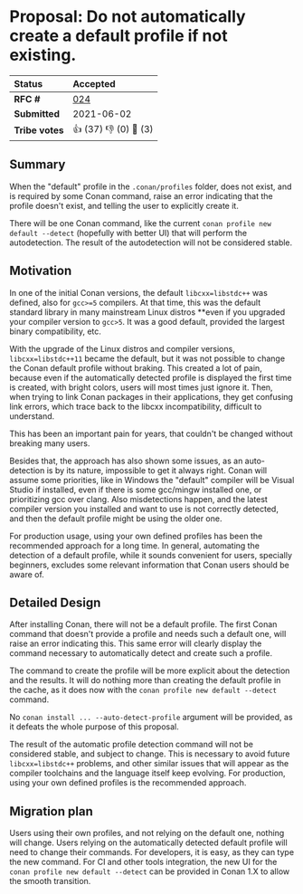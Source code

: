 # Proposal: Do not automatically create a default profile if not existing.


| **Status**        | **Accepted**                                      |
|:------------------|:--------------------------------------------------|
| **RFC #**         | [024](https://github.com/conan-io/tribe/pull/24)  |
| **Submitted**     | 2021-06-02                                        |
| **Tribe votes**   | :thumbsup: (37) :thumbsdown: (0) :eyes: (3)       |


## Summary

When the "default" profile in the ``.conan/profiles`` folder, does not exist, and is required by some Conan command, raise
an error indicating that the profile doesn't exist, and telling the user to explicitly create it.

There will be one Conan command, like the current ``conan profile new default --detect`` (hopefully with
better UI) that will perform the autodetection. The result of the autodetection will not be considered stable.


## Motivation

In one of the initial Conan versions, the default ``libcxx=libstdc++`` was defined, also for ``gcc>=5`` compilers. At that time, this was the default standard library in many mainstream Linux distros **even
if you upgraded your compiler version to ``gcc>5``. It was a good default, provided the largest binary
compatibility, etc.

With the upgrade of the Linux distros and compiler versions, ``libcxx=libstdc++11`` became the default,
but it was not possible to change the Conan default profile without braking. This created a lot of pain,
because even if the automatically detected profile is displayed the first time is created, with bright
colors, users will most times just ignore it. Then, when trying to link Conan packages in their applications,
they get confusing link errors, which trace back to the libcxx incompatibility, difficult to understand.

This has been an important pain for years, that couldn't be changed without breaking many users.

Besides that, the approach has also shown some issues, as an auto-detection is by its nature, impossible to get it always right. Conan will assume some priorities, like in Windows the "default" compiler will be Visual Studio if installed, even if there is some gcc/mingw installed one, or prioritizing gcc over clang.
Also misdetections happen, and the latest compiler version you installed and want to use is not correctly detected, and then the default profile might be using the older one.

For production usage, using your own defined profiles has been the recommended approach for a long time.
In general, automating the detection of a default profile, while it sounds convenient for users, specially
beginners, excludes some relevant information that Conan users should be aware of.


## Detailed Design

After installing Conan, there will not be a default profile. The first Conan command that doesn't provide
a profile and needs such a default one, will raise an error indicating this. This same error will clearly
display the command necessary to automatically detect and create such a profile.

The command to create the profile will be more explicit about the detection and the results. It will do
nothing more than creating the default profile in the cache, as it does now with the ``conan profile new default --detect`` command.

No ``conan install ... --auto-detect-profile`` argument will be provided, as it defeats the whole purpose of this proposal.

The result of the automatic profile detection command will not be considered stable, and subject to change. This is necessary to avoid future ``libcxx=libstdc++`` problems, and other similar issues that will appear
as the compiler toolchains and the language itself keep evolving. For production, using your own defined
profiles is the recommended approach.


## Migration plan

Users using their own profiles, and not relying on the default one, nothing will change.
Users relying on the automatically detected default profile will need to change their commands. For developers, it is easy, as they can type the new command. For CI and other tools integration, the new UI
for the ``conan profile new default --detect`` can be provided in Conan 1.X to allow the smooth transition.
